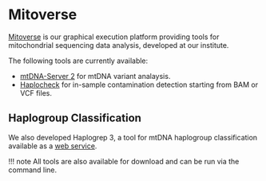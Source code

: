 # Mitoverse

[Mitoverse](https://mitoverse.i-med.ac.at) is our graphical execution platform providing tools for mitochondrial sequencing data analysis, developed at our institute.

The following tools are currently available:

* [mtDNA-Server 2](mtdna-server/mtdna-server.md) for mtDNA variant analaysis.
* [Haplocheck](haplocheck/haplocheck.md) for in-sample contamination detection starting from BAM or VCF files.

## Haplogroup Classification
We also developed Haplogrep 3, a tool for mtDNA haplogroup classification available as a [web service](https://haplogrep.i-med.ac.at/).

!!! note 
    All tools are also available for download and can be run via the command line. 